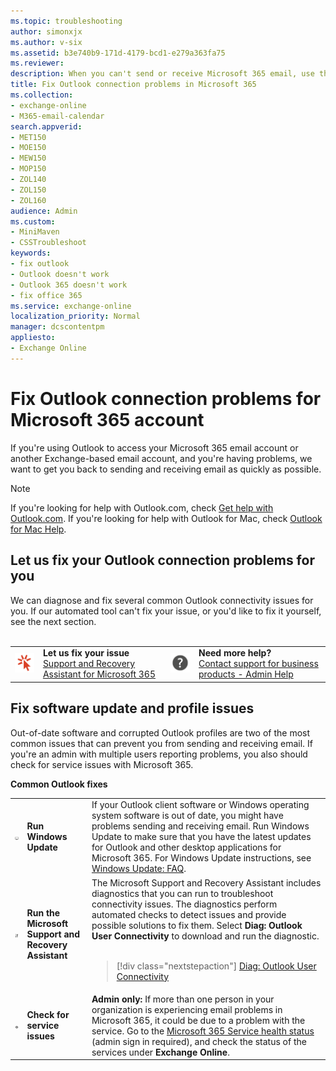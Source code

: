 ```yaml
---
ms.topic: troubleshooting
author: simonxjx
ms.author: v-six
ms.assetid: b3e740b9-171d-4179-bcd1-e279a363fa75
ms.reviewer: 
description: When you can't send or receive Microsoft 365 email, use these steps to find and fix problems with Outlook.
title: Fix Outlook connection problems in Microsoft 365
ms.collection: 
- exchange-online
- M365-email-calendar
search.appverid:
- MET150
- MOE150
- MEW150
- MOP150
- ZOL140
- ZOL150
- ZOL160
audience: Admin
ms.custom:
- MiniMaven
- CSSTroubleshoot
keywords:
- fix outlook
- Outlook doesn't work
- Outlook 365 doesn't work
- fix office 365
ms.service: exchange-online
localization_priority: Normal
manager: dcscontentpm
appliesto:
- Exchange Online
---
```

# Fix Outlook connection problems for Microsoft 365 account

If you're using Outlook to access your Microsoft 365 email account or another Exchange-based email account, and you're having problems, we want to get you back to sending and receiving email as quickly as possible.

> [!NOTE]
> If you're looking for help with Outlook.com, check [Get help with Outlook.com](https://go.microsoft.com/fwlink/p/?LinkID=328913). If you're looking for help with Outlook for Mac, check [Outlook for Mac Help](https://support.office.com/article/6dd15f3c-b096-436f-95dc-6f4ad08e1980.aspx).

## Let us fix your Outlook connection problems for you

We can diagnose and fix several common Outlook connectivity issues for you. If our automated tool can't fix your issue, or you'd like to fix it yourself, see the next section.
</br></br>
<table>
<tr><td><img src="media/outlook-connection-issues/support-icon.png" alt="Support icon."/></td><td><b>Let us fix your issue</b></br><a href="https://diagnostics.office.com/#/">Support and Recovery Assistant for Microsoft 365</a></td><td><img src="media/outlook-connection-issues/help-icon.png" alt="Help icon."/></td><td><b>Need more help?</b></br><a href="https://support.office.com/article/32a17ca7-6fa0-4870-8a8d-e25ba4ccfd4b">Contact support for business products - Admin Help</a></td></tr>
</table>

## Fix software update and profile issues

Out-of-date software and corrupted Outlook profiles are two of the most common issues that can prevent you from sending and receiving email. If you're an admin with multiple users reporting problems, you also should check for service issues with Microsoft 365.

**Common Outlook fixes**

<table>
<tr><td><img src="media/outlook-connection-issues/monitor-icon.png" alt="Monitor icon."/></td><td><b>Run Windows Update</b></td><td>If your Outlook client software or Windows operating system software is out of date, you might have problems sending and receiving email. Run Windows Update to make sure that you have the latest updates for Outlook and other desktop applications for Microsoft 365. For Windows Update instructions, see <a href="https://support.microsoft.com/help/12373/windows-update-faq">Windows Update: FAQ</a>.</td></tr>
<tr><td><img src="media/outlook-connection-issues/screwdriver-wrench-symbol.png" alt="Screwdriver wrench symbol."/></td><td><b>Run the Microsoft Support and Recovery Assistant</b></td><td>The Microsoft Support and Recovery Assistant includes diagnostics that you can run to troubleshoot connectivity issues. The diagnostics perform automated checks to detect issues and provide possible solutions to fix them. Select <b>Diag: Outlook User Connectivity</b> to download and run the diagnostic.</a></br></br>

>[!div class="nextstepaction"]
>[Diag: Outlook User Connectivity](https://aka.ms/SaRA-OutlookDisconnect)</td></tr>
<tr><td><img src="media/outlook-connection-issues/settings-icon.png" alt="Settings icon."/></td><td><b>Check for service issues</b></td><td><b>Admin only:</b> If more than one person in your organization is experiencing email problems in Microsoft 365, it could be due to a problem with the service. Go to the <a href="https://status.office.com/">Microsoft 365 Service health status</a> (admin sign in required), and check the status of the services under <b>Exchange Online</b>.</td></tr>
</table>
